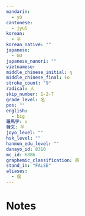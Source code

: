```yaml
---
mandarin:
  - yǔ
cantonese:
  - jyu5
korean:
  - 우
korean_native: ""
japanese:
  - GU
japanese_nanori: ""
vietnamese:
middle_chinese_initial: ŋ
middle_chinese_final: ɨo
stroke_count: "9"
radical: 人
skip_number: 1-2-7
grade_level: 名
pos: ""
english:
  - big
羅馬字: u
韓文: 우
joyo_level: ""
hsk_level: ""
hanmun_edu_level: ""
danayo_id: 8310
mc_id: 6886
graphemic_classification: 呉
stand_in: "FALSE"
aliases:
  - 俣
---
```


# Notes
